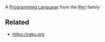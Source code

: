 A [Programming Language](Programming%20Language.md) from the [Perl](Perl.md) family

## Related

* https://raku.org
